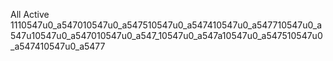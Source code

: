 All Active
1110547u0_a547010547u0_a547510547u0_a547410547u0_a547710547u0_a547u10547u0_a547010547u0_a547_10547u0_a547a10547u0_a547510547u0_a547410547u0_a5477
